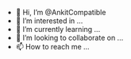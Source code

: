 - 👋 Hi, I’m @AnkitCompatible
- 👀 I’m interested in ...
- 🌱 I’m currently learning ...
- 💞️ I’m looking to collaborate on ...
- 📫 How to reach me ...

<!---
AnkitCompatible/AnkitCompatible is a ✨ special ✨ repository because its `README.md` (this file) appears on your GitHub profile.
You can click the Preview link to take a look at your changes.
--->
